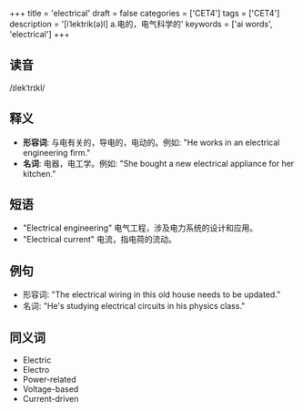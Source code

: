 +++
title = 'electrical'
draft = false
categories = ['CET4']
tags = ['CET4']
description = '[iˈlektrik(ə)l] a.电的，电气科学的'
keywords = ['ai words', 'electrical']
+++

## 读音
/ɪlekˈtrɪkl/

## 释义
- **形容词**: 与电有关的，导电的，电动的。例如: "He works in an electrical engineering firm."
- **名词**: 电器，电工学。例如: "She bought a new electrical appliance for her kitchen."

## 短语
- "Electrical engineering" 电气工程，涉及电力系统的设计和应用。
- "Electrical current" 电流，指电荷的流动。

## 例句
- 形容词: "The electrical wiring in this old house needs to be updated."
- 名词: "He's studying electrical circuits in his physics class."

## 同义词
- Electric
- Electro
- Power-related
- Voltage-based
- Current-driven
